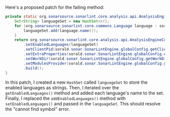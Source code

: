 Here's a proposed patch for the failing method:
```java
private static org.sonarsource.sonarlint.core.analysis.api.AnalysisEngineConfiguration buildAnalysisEngineConfiguration() {
    Set<String> languageSet = new HashSet<>();
    for (org.sonarsource.sonarlint.core.commons.Language language : sorald.sonar.SonarLintEngine.globalConfig.getEnabledLanguages()) {
        languageSet.add(language.name());
    }
    return org.sonarsource.sonarlint.core.analysis.api.AnalysisEngineConfiguration.builder()
        .setEnabledLanguages(languageSet)
        .setClientPid(sorald.sonar.SonarLintEngine.globalConfig.getClientPid())
        .setExtraProperties(sorald.sonar.SonarLintEngine.globalConfig.extraProperties())
        .setWorkDir(sorald.sonar.SonarLintEngine.globalConfig.getWorkDir())
        .setModulesProvider(sorald.sonar.SonarLintEngine.globalConfig.getModulesProvider())
        .build();
}
```
In this patch, I created a new `HashSet` called `languageSet` to store the enabled languages as strings. Then, I iterated over the `getEnabledLanguages()` method and added each language's name to the set. Finally, I replaced the `addEnabledLanguages()` method with `setEnabledLanguages()` and passed in the `languageSet`. This should resolve the "cannot find symbol" error.